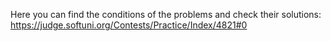 Here you can find the conditions of the problems and check their solutions: https://judge.softuni.org/Contests/Practice/Index/4821#0